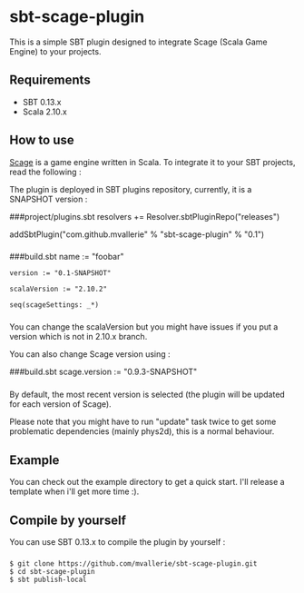 sbt-scage-plugin
================

This is a simple SBT plugin designed to integrate Scage (Scala Game Engine) to your projects.

Requirements
------------

- SBT 0.13.x
- Scala 2.10.x

How to use
----------

[Scage](https://www.github.com/dunnololda/scage/) is a game engine written in Scala. To integrate it to your SBT projects, read the following :

The plugin is deployed in SBT plugins repository, currently, it is a SNAPSHOT version :

###project/plugins.sbt
  resolvers += Resolver.sbtPluginRepo("releases")

  addSbtPlugin("com.github.mvallerie" % "sbt-scage-plugin" % "0.1")
###

###build.sbt
	name := "foobar"

	version := "0.1-SNAPSHOT"

	scalaVersion := "2.10.2"

	seq(scageSettings: _*)
###

You can change the scalaVersion but you might have issues if you put a version which is not in 2.10.x branch.

You can also change Scage version using :

###build.sbt
	scage.version := "0.9.3-SNAPSHOT"
###

By default, the most recent version is selected (the plugin will be updated for each version of Scage).

Please note that you might have to run "update" task twice to get some problematic dependencies (mainly phys2d), this is a normal behaviour.

Example
-------

You can check out the example directory to get a quick start. I'll release a template when i'll get more time :).

Compile by yourself
-------------------

You can use SBT 0.13.x to compile the plugin by yourself :

###
	$ git clone https://github.com/mvallerie/sbt-scage-plugin.git
	$ cd sbt-scage-plugin
	$ sbt publish-local
###
